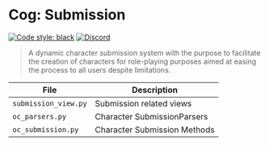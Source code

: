 # Cog: Submission

[![Code style: black](https://img.shields.io/badge/code%20style-black-000000.svg?style=for-the-badge)](https://github.com/psf/black)
[![Discord](https://img.shields.io/discord/719343092963999804?color=%235865F2&label=Server&logo=discord&logoColor=white&style=for-the-badge)](https://discord.gg/CENcTvnarE)

> A dynamic character submission system with the purpose to facilitate the creation of characters for role-playing purposes aimed at easing the process to all users despite limitations.

| File                 | Description                  |
| -------------------- | ---------------------------- |
| `submission_view.py` | Submission related views     |
| `oc_parsers.py`      | Character SubmissionParsers  |
| `oc_submission.py`   | Character Submission Methods |
